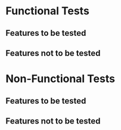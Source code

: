 # Functional Tests
## Features to be tested

## Features not to be tested

# Non-Functional Tests

## Features to be tested

## Features not to be tested
